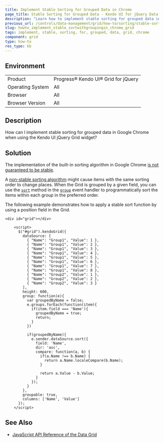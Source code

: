 ```yaml
---
title: Implement Stable Sorting for Grouped Data in Chrome
page_title: Stable Sorting for Grouped Data - Kendo UI for jQuery Data Grid
description: "Learn how to implement stable sorting for grouped data in Google Chrome when using the Kendo UI jQuery Grid component."
previous_url: /controls/data-management/grid/how-to/sorting/stable-sort-chrome-grouping
slug: howto_implement_stable_sortwithgroupingin_chrome_grid
tags: implement, stable, sorting, for, grouped, data, grid, chrome
component: grid
type: how-to
res_type: kb
---
```


## Environment

<table>
 <tr>
  <td>Product</td>
  <td>Progress® Kendo UI® Grid for jQuery</td> 
 </tr>
 <tr>
  <td>Operating System</td>
  <td>All</td>
 </tr>
 <tr>
  <td>Browser</td>
  <td>All</td>
 </tr>
 <tr>
  <td>Browser Version</td>
  <td>All</td>
 </tr>
</table>

## Description

How can I implement stable sorting for grouped data in Google Chrome when using the Kendo UI jQuery Grid widget?

## Solution

The implementation of the built-in sorting algorithm in Google Chrome [is not guaranteed to be stable](https://bugs.chromium.org/p/v8/issues/detail?id=90).

A [non-stable sorting algorithm](https://en.wikipedia.org/wiki/Sorting_algorithm#Stability) might cause items with the same sorting order to change places. When the Grid is grouped by a given field, you can use the [`sort`](/api/javascript/data/datasource/methods/sort) method in the [`group`](/api/javascript/ui/grid/events/group) event handler to programmatically sort the items within each group in the preferred order.

The following example demonstrates how to apply a stable sort function by using a position field in the Grid.

```dojo
<div id="grid"></div>

    <script>
      $("#grid").kendoGrid({
        dataSource: [
          { "Name": "Group1", "Value": 1 },
          { "Name": "Group1", "Value": 2 },
          { "Name": "Group1", "Value": 3 },
          { "Name": "Group1", "Value": 4 },
          { "Name": "Group1", "Value": 5 },
          { "Name": "Group1", "Value": 6 },
          { "Name": "Group1", "Value": 7 },
          { "Name": "Group1", "Value": 8 },
          { "Name": "Group2", "Value": 1 },
          { "Name": "Group2", "Value": 2 },
          { "Name": "Group2", "Value": 3 }
        ],
        height: 600,
        group: function(e){
          var groupedByName = false;
          e.groups.forEach(function(item){
            if(item.field === 'Name'){
              groupedByName = true;
              return;
            }
          })

          if(groupedByName){
            e.sender.dataSource.sort({
              field: 'Name',
              dir: 'asc',
              compare: function(a, b) {
                if(a.Name !== b.Name) {
                  return a.Name.localeCompare(b.Name);
                }

                return a.Value - b.Value;
              }
            });
          }
        },
        groupable: true,
        columns: ['Name', 'Value']
      });
    </script>
```

## See Also

* [JavaScript API Reference of the Data Grid](/api/javascript/ui/grid)
